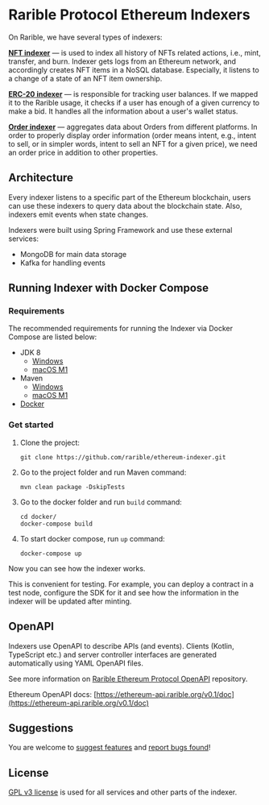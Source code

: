 # Rarible Protocol Ethereum Indexers

On Rarible, we have several types of indexers:

**[NFT indexer](./nft)** — is used to index all history of NFTs related actions, i.e., mint, transfer, and burn. Indexer gets logs from an Ethereum network, and accordingly creates NFT items in a NoSQL database. Especially, it listens to a change of a state of an NFT item ownership.

**[ERC-20 indexer](./erc20)** — is responsible for tracking user balances. If we mapped it to the Rarible usage, it checks if a user has enough of a given currency to make a bid. It handles all the information about a user's wallet status.

**[Order indexer](./order)** — aggregates data about Orders from different platforms. In order to properly display order information (order means intent, e.g., intent to sell, or in simpler words, intent to sell an NFT for a given price), we need an order price in addition to other properties.

## Architecture

Every indexer listens to a specific part of the Ethereum blockchain, users can use these indexers to query data about the blockchain state. Also, indexers emit events when state changes.

Indexers were built using Spring Framework and use these external services:

* MongoDB for main data storage
* Kafka for handling events

## Running Indexer with Docker Compose

### Requirements

The recommended requirements for running the Indexer via Docker Compose are listed below:

* JDK 8
    * [Windows](https://www.oracle.com/ru/java/technologies/javase/javase8-archive-downloads.html)
    * [macOS M1](https://www.azul.com/downloads/?os=macos&architecture=arm-64-bit&package=jdk#download-openjdk)
* Maven
    * [Windows](https://maven.apache.org/download.cgi)
    * [macOS M1](https://dev.to/shane/configure-m1-mac-to-use-jdk8-with-maven-4b4g)
* [Docker](https://docs.docker.com/desktop/)

### Get started

1. Clone the project:

    ```shell
    git clone https://github.com/rarible/ethereum-indexer.git
    ```

2. Go to the project folder and run Maven command:

    ```shell
    mvn clean package -DskipTests
    ```

3. Go to the docker folder and run `build` command:

    ```shell
    cd docker/
    docker-compose build
    ```

4. To start docker compose, run `up` command:

    ```shell
    docker-compose up
    ```

Now you can see how the indexer works.

This is convenient for testing. For example, you can deploy a contract in a test node, configure the SDK for it and see how the information in the indexer will be updated after minting.

## OpenAPI

Indexers use OpenAPI to describe APIs (and events). Clients (Kotlin, TypeScript etc.) and server controller interfaces are generated automatically using YAML OpenAPI files.

See more information on [Rarible Ethereum Protocol OpenAPI](https://github.com/rarible/ethereum-openapi) repository.

Ethereum OpenAPI docs: [https://ethereum-api.rarible.org/v0.1/doc](https://ethereum-api.rarible.org/v0.1/doc)

## Suggestions

You are welcome to [suggest features](https://github.com/rarible/protocol/discussions) and [report bugs found](https://github.com/rarible/protocol/issues)!

## License

[GPL v3 license](LICENSE) is used for all services and other parts of the indexer.
